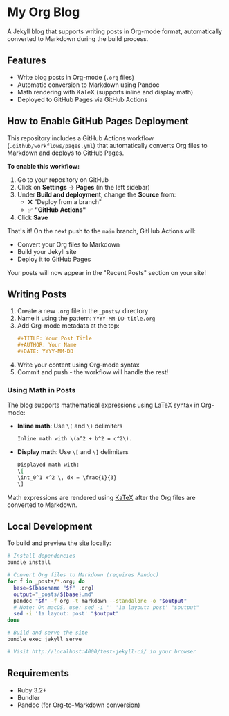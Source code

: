 # My Org Blog

A Jekyll blog that supports writing posts in Org-mode format, automatically converted to Markdown during the build process.

## Features

- Write blog posts in Org-mode (`.org` files)
- Automatic conversion to Markdown using Pandoc
- Math rendering with KaTeX (supports inline and display math)
- Deployed to GitHub Pages via GitHub Actions

## How to Enable GitHub Pages Deployment

This repository includes a GitHub Actions workflow (`.github/workflows/pages.yml`) that automatically converts Org files to Markdown and deploys to GitHub Pages.

**To enable this workflow:**

1. Go to your repository on GitHub
2. Click on **Settings** → **Pages** (in the left sidebar)
3. Under **Build and deployment**, change the **Source** from:
   - ❌ "Deploy from a branch" 
   - ✅ **"GitHub Actions"**
4. Click **Save**

That's it! On the next push to the `main` branch, GitHub Actions will:
- Convert your Org files to Markdown
- Build your Jekyll site
- Deploy it to GitHub Pages

Your posts will now appear in the "Recent Posts" section on your site!

## Writing Posts

1. Create a new `.org` file in the `_posts/` directory
2. Name it using the pattern: `YYYY-MM-DD-title.org`
3. Add Org-mode metadata at the top:
   ```org
   #+TITLE: Your Post Title
   #+AUTHOR: Your Name
   #+DATE: YYYY-MM-DD
   ```
4. Write your content using Org-mode syntax
5. Commit and push - the workflow will handle the rest!

### Using Math in Posts

The blog supports mathematical expressions using LaTeX syntax in Org-mode:

- **Inline math**: Use `\(` and `\)` delimiters
  ```org
  Inline math with \(a^2 + b^2 = c^2\).
  ```

- **Display math**: Use `\[` and `\]` delimiters
  ```org
  Displayed math with:
  \[
  \int_0^1 x^2 \, dx = \frac{1}{3}
  \]
  ```

Math expressions are rendered using [KaTeX](https://katex.org/) after the Org files are converted to Markdown.

## Local Development

To build and preview the site locally:

```bash
# Install dependencies
bundle install

# Convert Org files to Markdown (requires Pandoc)
for f in _posts/*.org; do
  base=$(basename "$f" .org)
  output="_posts/${base}.md"
  pandoc "$f" -f org -t markdown --standalone -o "$output"
  # Note: On macOS, use: sed -i '' '1a layout: post' "$output"
  sed -i '1a layout: post' "$output"
done

# Build and serve the site
bundle exec jekyll serve

# Visit http://localhost:4000/test-jekyll-ci/ in your browser
```

## Requirements

- Ruby 3.2+
- Bundler
- Pandoc (for Org-to-Markdown conversion)
